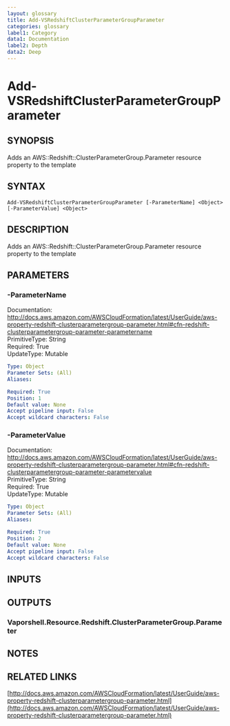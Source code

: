 ```yaml
---
layout: glossary
title: Add-VSRedshiftClusterParameterGroupParameter
categories: glossary
label1: Category
data1: Documentation
label2: Depth
data2: Deep
---
```


# Add-VSRedshiftClusterParameterGroupParameter

## SYNOPSIS
Adds an AWS::Redshift::ClusterParameterGroup.Parameter resource property to the template

## SYNTAX

```
Add-VSRedshiftClusterParameterGroupParameter [-ParameterName] <Object> [-ParameterValue] <Object>
```

## DESCRIPTION
Adds an AWS::Redshift::ClusterParameterGroup.Parameter resource property to the template

## PARAMETERS

### -ParameterName
Documentation: http://docs.aws.amazon.com/AWSCloudFormation/latest/UserGuide/aws-property-redshift-clusterparametergroup-parameter.html#cfn-redshift-clusterparametergroup-parameter-parametername    
PrimitiveType: String    
Required: True    
UpdateType: Mutable

```yaml
Type: Object
Parameter Sets: (All)
Aliases: 

Required: True
Position: 1
Default value: None
Accept pipeline input: False
Accept wildcard characters: False
```

### -ParameterValue
Documentation: http://docs.aws.amazon.com/AWSCloudFormation/latest/UserGuide/aws-property-redshift-clusterparametergroup-parameter.html#cfn-redshift-clusterparametergroup-parameter-parametervalue    
PrimitiveType: String    
Required: True    
UpdateType: Mutable

```yaml
Type: Object
Parameter Sets: (All)
Aliases: 

Required: True
Position: 2
Default value: None
Accept pipeline input: False
Accept wildcard characters: False
```

## INPUTS

## OUTPUTS

### Vaporshell.Resource.Redshift.ClusterParameterGroup.Parameter

## NOTES

## RELATED LINKS

[http://docs.aws.amazon.com/AWSCloudFormation/latest/UserGuide/aws-property-redshift-clusterparametergroup-parameter.html](http://docs.aws.amazon.com/AWSCloudFormation/latest/UserGuide/aws-property-redshift-clusterparametergroup-parameter.html)

